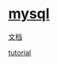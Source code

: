 # [mysql](https://www.mysql.com/)

[文档](https://dev.mysql.com/doc/refman/8.0/en/)

[tutorial](https://xiaolincoding.com/mysql/)
